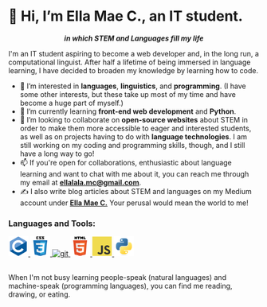 # 👋 Hi, I’m Ella Mae C., an IT student.
<p align="center"> <strong> <em> in which STEM and Languages fill my life </em> </strong> </p>

I'm an IT student aspiring to become a web developer and, in the long run, a computational linguist. After half a lifetime of being immersed in language learning, I have
decided to broaden my knowledge by learning how to code. 
- 👀 I’m interested in **languages**, **linguistics**, and **programming**. (I have some other interests, but these take up most of my time and have become a huge part
of myself.)
- 🌱 I’m currently learning **front-end web development** and **Python**.
- 💞️ I’m looking to collaborate on **open-source websites** about STEM in order to make them more accessible to eager and interested students, as well as on projects 
having to do with **language technologies**. I am still working on my coding and programming skills, though, and I still have a long way to go!
- 📫 If you're open for collaborations, enthusiastic about language learning and want to chat with me about it, you can reach me through my email at **ellalala.mc@gmail.com**.
- ✍️ I also write blog articles about STEM and languages on my Medium account under [**Ella Mae C.**](https://ella-emc.medium.com/) Your perusal would mean the world to me!

<h3 align="left">Languages and Tools:</h3>
<p align="left"> <a href="https://www.cprogramming.com/" target="_blank" rel="noreferrer"> <img src="https://raw.githubusercontent.com/devicons/devicon/master/icons/c/c-original.svg" alt="c" width="40" height="40"/> </a> <a href="https://www.w3schools.com/css/" target="_blank" rel="noreferrer"> <img src="https://raw.githubusercontent.com/devicons/devicon/master/icons/css3/css3-original-wordmark.svg" alt="css3" width="40" height="40"/> </a> <a href="https://git-scm.com/" target="_blank" rel="noreferrer"> <img src="https://www.vectorlogo.zone/logos/git-scm/git-scm-icon.svg" alt="git" width="40" height="40"/> </a> <a href="https://www.w3.org/html/" target="_blank" rel="noreferrer"> <img src="https://raw.githubusercontent.com/devicons/devicon/master/icons/html5/html5-original-wordmark.svg" alt="html5" width="40" height="40"/> </a> <a href="https://developer.mozilla.org/en-US/docs/Web/JavaScript" target="_blank" rel="noreferrer"> <img src="https://raw.githubusercontent.com/devicons/devicon/master/icons/javascript/javascript-original.svg" alt="javascript" width="40" height="40"/> </a> <a href="https://www.python.org" target="_blank" rel="noreferrer"> <img src="https://raw.githubusercontent.com/devicons/devicon/master/icons/python/python-original.svg" alt="python" width="40" height="40"/> </a> </p>

 <br>
When I'm not busy learning people-speak (natural languages) and machine-speak (programming languages), you can find me reading, drawing, or eating.

